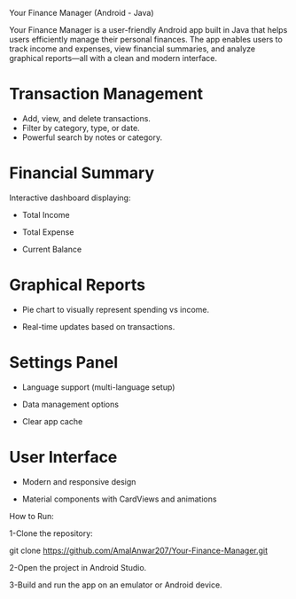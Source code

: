 Your Finance Manager (Android - Java)

Your Finance Manager is a user-friendly Android app built in Java that helps users efficiently manage their personal finances. The app enables users to track income and expenses, view financial summaries, and analyze graphical reports—all with a clean and modern interface.


# Transaction Management

- Add, view, and delete transactions.
- Filter by category, type, or date.
- Powerful search by notes or category.

# Financial Summary

Interactive dashboard displaying:

- Total Income
  
- Total Expense
  
- Current Balance

# Graphical Reports

- Pie chart to visually represent spending vs income.
  
- Real-time updates based on transactions.

# Settings Panel

- Language support (multi-language setup)
  
- Data management options
  
- Clear app cache

# User Interface

- Modern and responsive design
  
- Material components with CardViews and animations

How to Run:

1-Clone the repository:

  git clone https://github.com/AmalAnwar207/Your-Finance-Manager.git
  
2-Open the project in Android Studio.

3-Build and run the app on an emulator or Android device.

